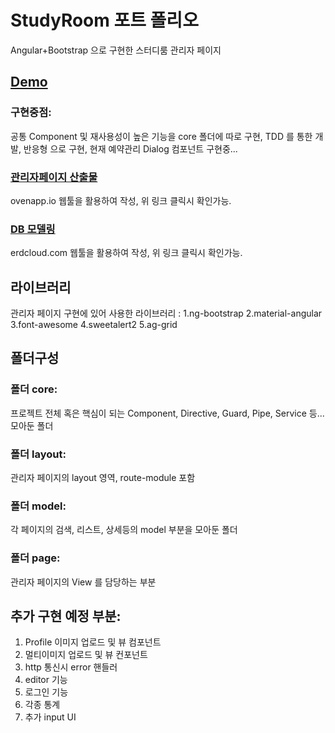 # StudyRoom 포트 폴리오

Angular+Bootstrap 으로 구현한 스터디룸 관리자 페이지

## [Demo](http://221.149.240.50:8080)

### 구현중점:

공통 Component 및 재사용성이 높은 기능을 core 폴더에 따로 구현,
TDD 를 통한 개발,
반응형 으로 구현,
현재 예약관리 Dialog 컴포넌트 구현중...

### [관리자페이지 산출물](https://ovenapp.io/project/MYzNyQ8I47w9O0CcJlCrUbUh6TzR3m08#fcVku)

ovenapp.io 웹툴을 활용하여 작성,
위 링크 클릭시 확인가능.

### [DB 모델링](https://www.erdcloud.com/d/5e95dCqdeBiSaHYEq)

erdcloud.com 웹툴을 활용하여 작성,
위 링크 클릭시 확인가능.

## 라이브러리

관리자 페이지 구현에 있어 사용한 라이브러리 :
1.ng-bootstrap
2.material-angular
3.font-awesome
4.sweetalert2
5.ag-grid

## 폴더구성

### 폴더 core:

프로젝트 전체 혹은 핵심이 되는 Component, Directive, Guard, Pipe, Service 등... 모아둔 폴더

### 폴더 layout:

관리자 페이지의 layout 영역, route-module 포함

### 폴더 model:

각 페이지의 검색, 리스트, 상세등의 model 부분을 모아둔 폴더

### 폴더 page:

관리자 페이지의 View 를 담당하는 부분

## 추가 구현 예정 부분:

1.  Profile 이미지 업로드 및 뷰 컴포넌트
2.  멀티이미지 업로드 및 뷰 컨포넌트
3.  http 통신시 error 핸들러
4.  editor 기능
5.  로그인 기능
6.  각종 통계
7.  추가 input UI
